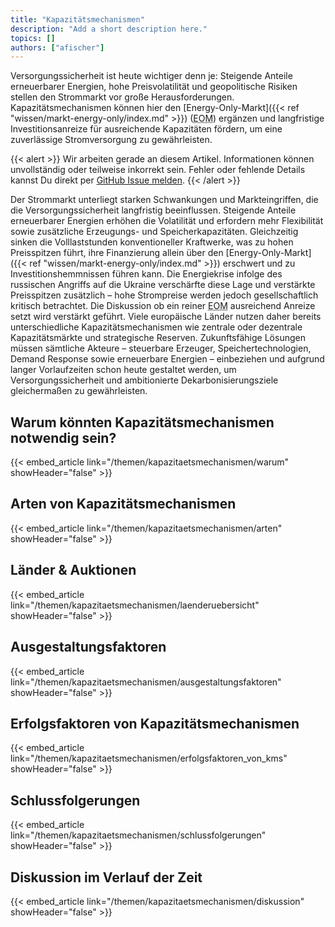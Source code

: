 ```yaml
---
title: "Kapazitätsmechanismen"
description: "Add a short description here."
topics: []
authors: ["afischer"]
---
```


Versorgungssicherheit ist heute wichtiger denn je: Steigende Anteile erneuerbarer Energien, hohe Preisvolatilität und geopolitische Risiken stellen den Strommarkt vor große Herausforderungen. Kapazitätsmechanismen können hier den [Energy-Only-Markt]({{< ref "wissen/markt-energy-only/index.md" >}}) (<abbr title="Energy-Only-Markt">EOM</abbr>) ergänzen und langfristige Investitionsanreize für ausreichende Kapazitäten fördern, um eine zuverlässige Stromversorgung zu gewährleisten.

<!-- more -->

{{< alert >}}
Wir arbeiten gerade an diesem Artikel. Informationen können unvollständig oder teilweise inkorrekt sein. Fehler oder fehlende Details kannst Du direkt per [GitHub Issue melden](https://github.com/ait-energy/en.ergie.at/issues).
{{< /alert >}}

Der Strommarkt unterliegt starken Schwankungen und Markteingriffen, die die Versorgungssicherheit langfristig beeinflussen. Steigende Anteile erneuerbarer Energien erhöhen die Volatilität und erfordern mehr Flexibilität sowie zusätzliche Erzeugungs- und Speicherkapazitäten. Gleichzeitig sinken die Volllaststunden konventioneller Kraftwerke, was zu hohen Preisspitzen führt, ihre Finanzierung allein über den [Energy-Only-Markt]({{< ref "wissen/markt-energy-only/index.md" >}}) erschwert und zu Investitionshemmnissen führen kann. Die Energiekrise infolge des russischen Angriffs auf die Ukraine verschärfte diese Lage und verstärkte Preisspitzen zusätzlich – hohe Strompreise werden jedoch gesellschaftlich kritisch betrachtet. Die Diskussion ob ein reiner <abbr title="Energy-Only-Markt">EOM</abbr> ausreichend Anreize setzt wird verstärkt geführt. Viele europäische Länder nutzen daher bereits unterschiedliche Kapazitätsmechanismen wie zentrale oder dezentrale Kapazitätsmärkte und strategische Reserven. Zukunftsfähige Lösungen müssen sämtliche Akteure – steuerbare Erzeuger, Speichertechnologien, Demand Response sowie erneuerbare Energien – einbeziehen und aufgrund langer Vorlaufzeiten schon heute gestaltet werden, um Versorgungssicherheit und ambitionierte Dekarbonisierungsziele gleichermaßen zu gewährleisten.

## Warum könnten Kapazitätsmechanismen notwendig sein?
{{< embed_article link="/themen/kapazitaetsmechanismen/warum" showHeader="false" >}}
<div class="h-8"></div>

## Arten von Kapazitätsmechanismen
{{< embed_article link="/themen/kapazitaetsmechanismen/arten" showHeader="false" >}}

## Länder & Auktionen
{{< embed_article link="/themen/kapazitaetsmechanismen/laenderuebersicht" showHeader="false" >}}
<div class="h-8"></div>

## Ausgestaltungsfaktoren
{{< embed_article link="/themen/kapazitaetsmechanismen/ausgestaltungsfaktoren" showHeader="false" >}}

## Erfolgsfaktoren von Kapazitätsmechanismen
{{< embed_article link="/themen/kapazitaetsmechanismen/erfolgsfaktoren_von_kms" showHeader="false" >}}
<div class="h-8"></div>

## Schlussfolgerungen
{{< embed_article link="/themen/kapazitaetsmechanismen/schlussfolgerungen" showHeader="false" >}}
<div class="h-8"></div>

## Diskussion im Verlauf der Zeit
{{< embed_article link="/themen/kapazitaetsmechanismen/diskussion" showHeader="false" >}}
<div class="h-8"></div>